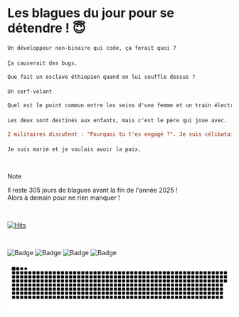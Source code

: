 
<h1>Les blagues du jour pour se détendre ! 😇</h1>

```diff
Un développeur non-binaire qui code, ça ferait quoi ?

Ça causerait des bugs.
```

```diff
Que fait un esclave éthiopien quand on lui souffle dessus ?

Un serf-volant
```

```diff
Quel est le point commun entre les seins d'une femme et un train électrique ?

Les deux sont destinés aux enfants, mais c'est le père qui joue avec.
```

```diff
2 militaires discutent : "Pourquoi tu t'es engagé ?". Je suis célibataire et j'aime la guerre, et toi ?

Je suis marié et je voulais avoir la paix.
```

<br/>

> [!NOTE]
> Il reste 305 jours de blagues avant la fin de l'année 2025 ! <br/>
> Alors à demain pour ne rien manquer !

<br/>


[![Hits](https://hits.seeyoufarm.com/api/count/incr/badge.svg?url=https%3A%2F%2Fgithub.com%2FClems02%2Fhit-counter&count_bg=%23003E80&title_bg=%235C9FE1&icon=powershell.svg&icon_color=%23FFFFFF&title=Visite&edge_flat=false)](https://hits.seeyoufarm.com)


<br/>


![Badge](https://img.shields.io/badge/Last%20updated%20on-white?style=for-the-badge&logo=clockify)   ![Badge](https://img.shields.io/badge/02/03-white?style=for-the-badge) ![Badge](https://img.shields.io/badge/at-white?style=for-the-badge) ![Badge](https://img.shields.io/badge/03:06-white?style=for-the-badge)


<p align="center">
 <img width="1000" src="assets/github-snake.svg" alt="snake"/>
</p>
